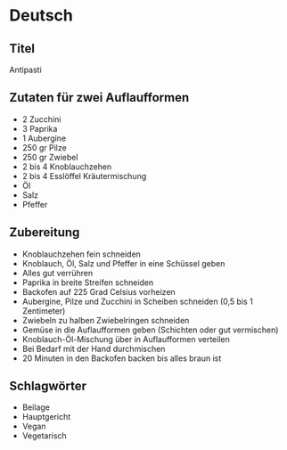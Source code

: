 # Deutsch

## Titel

Antipasti

## Zutaten für zwei Auflaufformen

* 2 Zucchini
* 3 Paprika
* 1 Aubergine
* 250 gr Pilze
* 250 gr Zwiebel
* 2 bis 4 Knoblauchzehen
* 2 bis 4 Esslöffel Kräutermischung
* Öl
* Salz
* Pfeffer

## Zubereitung

* Knoblauchzehen fein schneiden
* Knoblauch, Öl, Salz und Pfeffer in eine Schüssel geben
* Alles gut verrühren
* Paprika in breite Streifen schneiden
* Backofen auf 225 Grad Celsius vorheizen
* Aubergine, Pilze und Zucchini in Scheiben schneiden (0,5 bis 1 Zentimeter)
* Zwiebeln zu halben Zwiebelringen schneiden
* Gemüse in die Auflaufformen geben (Schichten oder gut vermischen)
* Knoblauch-Öl-Mischung über in Auflaufformen verteilen
* Bei Bedarf mit der Hand durchmischen
* 20 Minuten in den Backofen backen bis alles braun ist

## Schlagwörter

* Beilage
* Hauptgericht
* Vegan
* Vegetarisch

